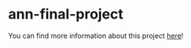 # ann-final-project
You can find more information about this project [here](https://medium.com/@winniexu01/2f3fee4bd264)!

